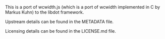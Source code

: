 This is a port of wcwidth.js (which is a port of wcwidth implemented in C by
Markus Kuhn) to the libdot framework.

Upstream details can be found in the METADATA file.

Licensing details can be found in the LICENSE.md file.
